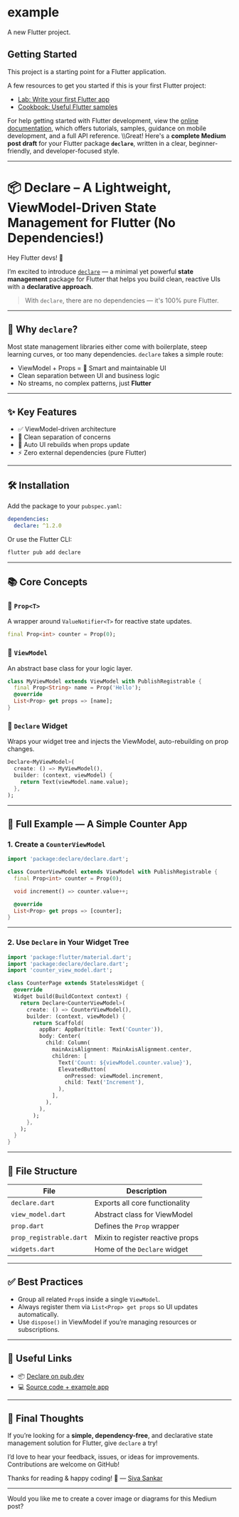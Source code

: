 # example

A new Flutter project.

## Getting Started

This project is a starting point for a Flutter application.

A few resources to get you started if this is your first Flutter project:

- [Lab: Write your first Flutter app](https://docs.flutter.dev/get-started/codelab)
- [Cookbook: Useful Flutter samples](https://docs.flutter.dev/cookbook)

For help getting started with Flutter development, view the
[online documentation](https://docs.flutter.dev/), which offers tutorials,
samples, guidance on mobile development, and a full API reference.
\\\Great! Here's a **complete Medium post draft** for your Flutter package **`declare`**, written in a clear, beginner-friendly, and developer-focused style.

---

# 📦 Declare – A Lightweight, ViewModel-Driven State Management for Flutter (No Dependencies!)

Hey Flutter devs! 👋

I’m excited to introduce [`declare`](https://pub.dev/packages/declare) — a minimal yet powerful **state management** package for Flutter that helps you build clean, reactive UIs with a **declarative approach**.

> With `declare`, there are no dependencies — it's 100% pure Flutter.

---

## 🚀 Why `declare`?

Most state management libraries either come with boilerplate, steep learning curves, or too many dependencies. `declare` takes a simple route:

* ViewModel + Props = 🧠 Smart and maintainable UI
* Clean separation between UI and business logic
* No streams, no complex patterns, just **Flutter**

---

## ✨ Key Features

* ✅ ViewModel-driven architecture
* 🧼 Clean separation of concerns
* 🔁 Auto UI rebuilds when props update
* ⚡ Zero external dependencies (pure Flutter)

---

## 🛠️ Installation

Add the package to your `pubspec.yaml`:

```yaml
dependencies:
  declare: ^1.2.0
```

Or use the Flutter CLI:

```bash
flutter pub add declare
```

---

## 📚 Core Concepts

### 🔹 `Prop<T>`

A wrapper around `ValueNotifier<T>` for reactive state updates.

```dart
final Prop<int> counter = Prop(0);
```

### 🔹 `ViewModel`

An abstract base class for your logic layer.

```dart
class MyViewModel extends ViewModel with PublishRegistrable {
  final Prop<String> name = Prop('Hello');
  @override
  List<Prop> get props => [name];
}
```

### 🔹 `Declare` Widget

Wraps your widget tree and injects the ViewModel, auto-rebuilding on prop changes.

```dart
Declare<MyViewModel>(
  create: () => MyViewModel(),
  builder: (context, viewModel) {
    return Text(viewModel.name.value);
  },
);
```

---

## 🧪 Full Example — A Simple Counter App

### 1. Create a `CounterViewModel`

```dart
import 'package:declare/declare.dart';

class CounterViewModel extends ViewModel with PublishRegistrable {
  final Prop<int> counter = Prop(0);

  void increment() => counter.value++;

  @override
  List<Prop> get props => [counter];
}
```

---

### 2. Use `Declare` in Your Widget Tree

```dart
import 'package:flutter/material.dart';
import 'package:declare/declare.dart';
import 'counter_view_model.dart';

class CounterPage extends StatelessWidget {
  @override
  Widget build(BuildContext context) {
    return Declare<CounterViewModel>(
      create: () => CounterViewModel(),
      builder: (context, viewModel) {
        return Scaffold(
          appBar: AppBar(title: Text('Counter')),
          body: Center(
            child: Column(
              mainAxisAlignment: MainAxisAlignment.center,
              children: [
                Text('Count: ${viewModel.counter.value}'),
                ElevatedButton(
                  onPressed: viewModel.increment,
                  child: Text('Increment'),
                ),
              ],
            ),
          ),
        );
      },
    );
  }
}
```

---

## 📁 File Structure

| File                    | Description                      |
| ----------------------- | -------------------------------- |
| `declare.dart`          | Exports all core functionality   |
| `view_model.dart`       | Abstract class for ViewModel     |
| `prop.dart`             | Defines the `Prop` wrapper       |
| `prop_registrable.dart` | Mixin to register reactive props |
| `widgets.dart`          | Home of the `Declare` widget     |

---

## ✅ Best Practices

* Group all related `Prop`s inside a single `ViewModel`.
* Always register them via `List<Prop> get props` so UI updates automatically.
* Use `dispose()` in ViewModel if you’re managing resources or subscriptions.

---

## 🔗 Useful Links

* 📦 [Declare on pub.dev](https://pub.dev/packages/declare)
* 💻 [Source code + example app](https://github.com/siva-sankar-dev/declare)

---

## 🙌 Final Thoughts

If you’re looking for a **simple, dependency-free**, and declarative state management solution for Flutter, give `declare` a try!

I’d love to hear your feedback, issues, or ideas for improvements. Contributions are welcome on GitHub!

Thanks for reading & happy coding! 💙
— [Siva Sankar](https://github.com/siva-sankar-dev)

---

Would you like me to create a cover image or diagrams for this Medium post?
